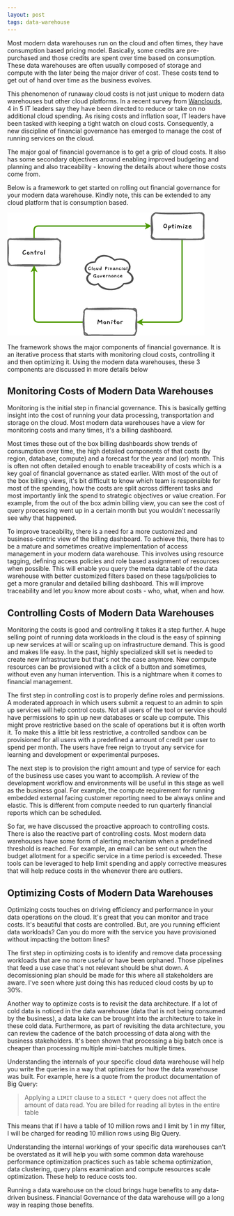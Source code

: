 ```yaml
---
layout: post
tags: data-warehouse
---
```


Most modern data warehouses run on the cloud and often times, they have consumption based pricing model. Basically, some credits are pre-purchased and those credits are spent over time based on consumption. These data warehouses are often usually composed of storage and compute with the later being the major driver of cost. These costs tend to get out of hand over time as the business evolves. 
 
This phenomenon of runaway cloud costs is not just unique to modern data warehouses but other cloud platforms. In a recent survey from [Wanclouds](https://venturebeat.com/data-infrastructure/report-81-of-it-teams-directed-to-reduce-or-halt-cloud-spending-by-c-suite/), 4 in 5 IT leaders say they have been directed to reduce or take on no additional cloud spending. As rising costs and inflation soar, IT leaders have been tasked with keeping a tight watch on cloud costs. Consequently, a new discipline  of financial governance has emerged to manage the cost of running services on the cloud. 

The major goal of financial governance is to get a grip of cloud costs. It also has some secondary objectives around enabling improved budgeting and planning and also traceability - knowing the details about where those costs come from.

Below is a framework to get started on rolling out financial governance for your modern data warehouse. Kindly note, this can be extended to any cloud platform that is consumption based.

![Alt Text](/assets/img/financial_governance_2.png "Fig. 1: Framework for Financial Governance")


The framework shows the major components of financial governance. It is an iterative process that starts with monitoring cloud costs, controlling it and then optimizing it. Using the modern data warehouses, these 3 components are discussed in more details below

## Monitoring Costs of Modern Data Warehouses
Monitoring is the initial step in financial governance. This is basically getting insight into the cost of running your data processing, transportation and storage on the cloud. Most modern data warehouses have a view for monitoring costs and many times, it's a billing dashboard. 

Most times these out of the box billing dashboards show trends of consumption over time, the high detailed components of that costs (by region, database, compute) and a forecast for the year and (or) month. This is often not often detailed enough to enable traceability of costs which is a key goal of financial governance as stated earlier. With most of the out of the box billing views, it's bit difficult to know which team is responsible for most of the spending, how the costs are split across different tasks and most importantly link the spend to strategic objectives or value creation. For example, from the out of the box admin billing view, you can see the cost of query processing went up in a certain month but you wouldn't necessarily see why that happened.  

To improve traceability, there is a need for a more customized and business-centric view of the billing dashboard. To achieve this, there has to be a mature and sometimes creative implementation of access management in your modern data warehouse. This involves using resource tagging, defining access policies and role based assignment of resources when possible. This will enable you query the meta data table of the data warehouse with better customized filters based on these tags/policies to get a more granular and detailed billing dashboard. This will improve traceability and let you know more about costs - who, what, when and how. 

## Controlling Costs of Modern Data Warehouses
Monitoring the costs is good and controlling it takes it a step further. A huge selling point of running data workloads in the cloud is the easy of spinning up new services at will or scaling up on infrastructure demand. This is good and makes life easy. In the past, highly specialized skill set is needed to create new infrastructure but that's not the case anymore. New compute resources can be provisioned with a click of a button and sometimes, without even any human intervention. This is a nightmare when it comes to financial management. 

The first step in controlling cost is to properly define roles and permissions. A moderated approach in which users submit a request to an admin to spin up services will help control costs. Not all users of the tool or service should have permissions to spin up new databases or scale up compute. This might prove restrictive based on the scale of operations but it is often worth it. To make this a little bit less restrictive, a controlled sandbox can be provisioned for all users with a predefined a amount of credit per user to spend per month. The users have free reign to tryout any service for learning and development or experimental purposes. 

The next step is to provision the right amount and type of service for each of the business use cases you want to accomplish. A review of the development workflow and environments will be useful in this stage as well as the business goal. For example, the compute requirement for running embedded external facing customer reporting need to be always online and elastic. This is different from compute needed to run quarterly financial reports which can be scheduled.

So far, we have discussed the proactive approach to controlling costs. There is also the reactive part of controlling costs. Most modern data warehouses have some form of alerting mechanism when a predefined threshold is reached. For example, an email can be sent out when the budget allotment for a specific service in a time period is exceeded. These tools can be leveraged to help limit spending and apply corrective measures that will help reduce costs in the whenever there are outliers.

## Optimizing Costs of Modern Data Warehouses

Optimizing costs touches on driving efficiency and performance in your data operations on the cloud. It's great that you can monitor and trace costs. It's beautiful that costs are controlled. But, are you running efficient data workloads? Can you do more with the service you have provisioned without impacting the bottom lines?

The first step in optimizing costs is to identify and remove data processing workloads that are no more useful or have been orphaned. Those pipelines that feed a use case that's not relevant should be shut down. A decomissioning plan should be made for this where all stakeholders are aware. I've seen where just doing this has reduced cloud costs by up to 30%.

Another way to optimize costs is to revisit the data architecture. If a lot of cold data is noticed in the data warehouse (data that is not being consumed by the business), a data lake can be brought into the architecture to take in these cold data. Furthermore, as part of revisiting the data architecture, you can review the cadence of the batch processing of data along with the business stakeholders. It's been shown that processing a big batch once is cheaper than processing multiple mini-batches multiple times. 

Understanding the internals of your specific cloud data warehouse will help you write the queries in a way that optimizes for how the data warehouse was built. For example, here is a quote from the product documentation of Big Query:

> Applying a `LIMIT` clause to a `SELECT *` query does not affect the amount of data read. You are billed for reading all bytes in the entire table

This means that if I have a table of 10 million rows and I limit by 1 in my filter, I will be charged for reading 10 million rows using Big Query. 

Understanding the internal workings of your specific data warehouses can't be overstated as it will help you with some common data warehouse performance optimization practices such as table schema optimization, data clustering, query plans examination and compute resources scale optimization. These help to reduce costs too.

Running a data warehouse on the cloud brings huge benefits to any data-driven business. Financial Governance of the data warehouse will go a long way in reaping those benefits.
